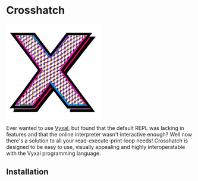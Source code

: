 # Crosshatch

![Crosshatch Logo](logo.png)

Ever wanted to use [Vyxal](https://github.com/Vyxal/Vyxal), but found that the default REPL was lacking in features and that the online interpreter wasn't interactive enough? Well now there's a solution to all your read-execute-print-loop needs! Crosshatch is designed to be easy to use, visually appealing and highly interoperatable with the Vyxal programming language. 

## Installation

<!-- Uncomment when on PyPi

To get Crosshatch, simply install it with pip:

```
pip install crosshatch
```

If you want to work on Crosshatch, you can also use poetry. First, download this repository and unzip it. Alternatively, you can open it with Github Desktop or clone it via git.

Then, you'll need to install [Poetry](https://python-poetry.org/), which is the packing tool used for Crosshatch.

```
pip install poetry
```

Finally, run:

```
poetry install
```

and it will take care of installing all the required dependencies.

## Usage

To run Crosshatch:

```
crosshatch
```

Or if you want to do development work on it:

```
poetry run crosshatch
```

After starting crosshatch, you'll see something like the following:

```
Vyxal 2.19.0 using Python 3.10.9 (tags/v3.10.9:1dd9be6, Dec  6 2022, 20:01:21) [MSC v.1934 64 bit (AMD64)] on win32.
Type ##help for more information.
EOF or ##exit to exit.

[0] vyxal>
```

Enter your expressions after the `>` and they will be evaluated. The `[0]` indicates that this is expression 0.
